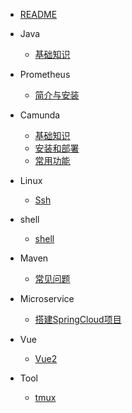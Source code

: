 
- [README](README.md)

- Java
  - [基础知识](Java/基础知识.md)

- Prometheus
  - [简介与安装](Prometheus/简介与安装.md)

- Camunda
  - [基础知识](camunda/基础知识.md)
  - [安装和部署](camunda/安装和部署.md)
  - [常用功能](camunda/常用功能.md)

- Linux
  - [Ssh](linux/ssh.md)

- shell
  - [shell](shell/shell.md)

- Maven
  - [常见问题](maven/常见问题.md)

- Microservice
  - [搭建SpringCloud项目](microservice/搭建SpringCloud项目.md)

- Vue
  - [Vue2](vue/vue2.md)

- Tool
  - [tmux](tool/tmux.md)
